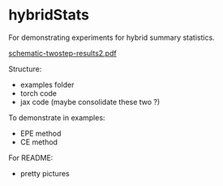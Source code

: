 # hybridStats
For demonstrating experiments for hybrid summary statistics. 

[schematic-twostep-results2.pdf](https://github.com/user-attachments/files/17328518/schematic-twostep-results2.pdf)


Structure:
- examples folder
- torch code
- jax code (maybe consolidate these two ?)

To demonstrate in examples:
- EPE method
- CE method

For README:
- pretty pictures

